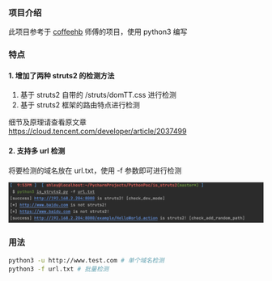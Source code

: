 ### 项目介绍

此项目参考于 [coffeehb](https://github.com/coffeehb/struts2_check) 师傅的项目，使用 python3 编写

### 特点

#### 1. 增加了两种 struts2 的检测方法

1. 基于 struts2 自带的 /struts/domTT.css 进行检测
2. 基于 struts2 框架的路由特点进行检测

细节及原理请查看原文章 https://cloud.tencent.com/developer/article/2037499

#### 2. 支持多 url 检测

将要检测的域名放在 url.txt，使用 -f 参数即可进行检测

![](./check.jpg)

### 用法

```bash
python3 -u http://www.test.com # 单个域名检测
python3 -f url.txt # 批量检测
```